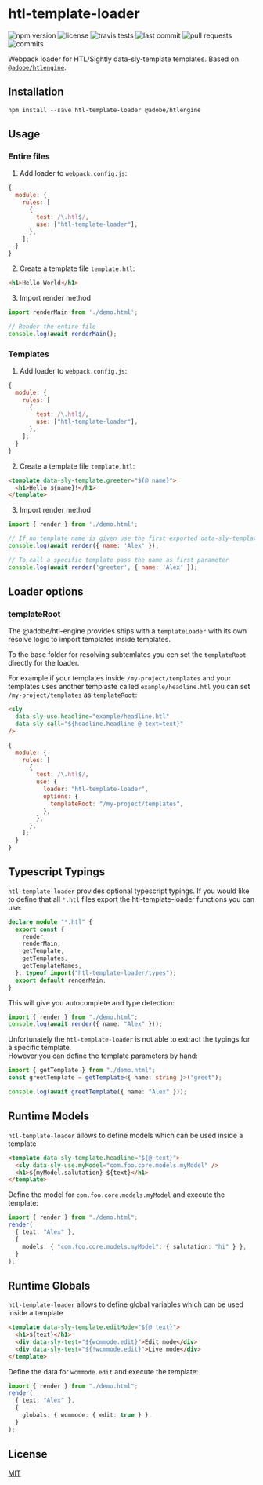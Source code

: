 # htl-template-loader

![npm version](https://flat.badgen.net/npm/v/htl-template-loader)
![license](https://flat.badgen.net/github/license/jantimon/htl-template-loader)
![travis tests](https://flat.badgen.net/travis/jantimon/htl-template-loader)
![last commit](https://flat.badgen.net/github/last-commit/jantimon/htl-template-loader)
![pull requests](https://flat.badgen.net/github/prs/jantimon/htl-template-loader)
![commits](https://flat.badgen.net/github/commits/jantimon/htl-template-loader)

Webpack loader for HTL/Sightly data-sly-template templates. Based on [`@adobe/htlengine`](https://www.npmjs.com/package/@adobe/htlengine).

## Installation

`npm install --save htl-template-loader @adobe/htlengine`

## Usage

### Entire files

1. Add loader to `webpack.config.js`:

```js
{
  module: {
    rules: [
      {
        test: /\.htl$/,
        use: ["htl-template-loader"],
      },
    ];
  }
}
```

2. Create a template file `template.htl`:

```html
<h1>Hello World</h1>
```

3. Import render method

```js
import renderMain from './demo.html';

// Render the entire file
console.log(await renderMain();
```

### Templates

1. Add loader to `webpack.config.js`:

```js
{
  module: {
    rules: [
      {
        test: /\.htl$/,
        use: ["htl-template-loader"],
      },
    ];
  }
}
```

2. Create a template file `template.htl`:

```html
<template data-sly-template.greeter="${@ name}">
  <h1>Hello ${name}!</h1>
</template>
```

3. Import render method

```js
import { render } from './demo.html';

// If no template name is given use the first exported data-sly-template
console.log(await render({ name: 'Alex' });

// To call a specific template pass the name as first parameter
console.log(await render('greeter', { name: 'Alex' });
```

## Loader options

### templateRoot

The @adobe/htl-engine provides ships with a `templateLoader` with its own resolve logic to import templates inside templates.

To the base folder for resolving subtemlates you cen set the `templateRoot` directly for the loader.

For example if your templates inside `/my-project/templates` and
your templates uses another templaste called `example/headline.htl` you can set `/my-project/templates` as `templateRoot`:

```html
<sly
  data-sly-use.headline="example/headline.htl"
  data-sly-call="${headline.headline @ text=text}"
/>
```

```js
{
  module: {
    rules: [
      {
        test: /\.htl$/,
        use: {
          loader: "htl-template-loader",
          options: {
            templateRoot: "/my-project/templates",
          },
        },
      },
    ];
  }
}
```

## Typescript Typings

`htl-template-loader` provides optional typescript typings.
If you would like to define that all `*.htl` files export the htl-template-loader functions you can use:

```ts
declare module "*.htl" {
  export const {
    render,
    renderMain,
    getTemplate,
    getTemplates,
    getTemplateNames,
  }: typeof import("htl-template-loader/types");
  export default renderMain;
}
```

This will give you autocomplete and type detection:

```ts
import { render } from "./demo.html";
console.log(await render({ name: "Alex" }));
```

Unfortunately the `htl-template-loader` is not able to extract the typings for a specific template.  
However you can define the template parameters by hand:

```ts
import { getTemplate } from "./demo.html";
const greetTemplate = getTemplate<{ name: string }>("greet");

console.log(await greetTemplate({ name: "Alex" }));
```

## Runtime Models

`htl-template-loader` allows to define models which can be used inside a template

```html
<template data-sly-template.headline="${@ text}">
  <sly data-sly-use.myModel="com.foo.core.models.myModel" />
  <h1>${myModel.salutation} ${text}</h1>
</template>
```

Define the model for `com.foo.core.models.myModel` and execute the template:

```ts
import { render } from "./demo.html";
render(
  { text: "Alex" },
  {
    models: { "com.foo.core.models.myModel": { salutation: "hi" } },
  }
);
```

## Runtime Globals

`htl-template-loader` allows to define global variables which can be used inside a template

```html
<template data-sly-template.editMode="${@ text}">
  <h1>${text}</h1>
  <div data-sly-test="${wcmmode.edit}">Edit mode</div>
  <div data-sly-test="${!wcmmode.edit}">Live mode</div>
</template>
```

Define the data for `wcmmode.edit` and execute the template:

```ts
import { render } from "./demo.html";
render(
  { text: "Alex" },
  {
    globals: { wcmmode: { edit: true } },
  }
);
```

## License

[MIT](http://www.opensource.org/licenses/mit-license)

